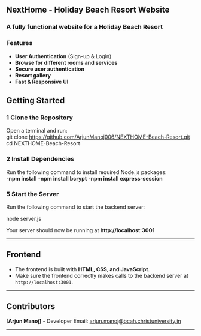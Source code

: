 ## **NextHome - Holiday Beach Resort Website**   
### **A fully functional website for a Holiday Beach Resort**  
### **Features**  
- **User Authentication** (Sign-up & Login)  
- **Browse for different rooms and services**  
- **Secure user authentication**  
- **Resort gallery**  
- **Fast & Responsive UI**
## **Getting Started**  
### **1️ Clone the Repository**  
Open a terminal and run:  
git clone https://github.com/ArjunManoj006/NEXTHOME-Beach-Resort.git
cd NEXTHOME-Beach-Resort
### **2️ Install Dependencies**  
Run the following command to install required Node.js packages:  
-**npm install**
-**npm install bcrypt**
-**npm install express-session**
### **5️ Start the Server**  
Run the following command to start the backend server:  

node server.js

Your server should now be running at **http://localhost:3001**  

---
## **Frontend**  
- The frontend is built with **HTML, CSS, and JavaScript**.  
- Make sure the frontend correctly makes calls to the backend server at `http://localhost:3001`.

---

## **Contributors**  
**[Arjun Manoj]** - Developer
Email: arjun.manoj@bcah.christuniversity.in  

---
